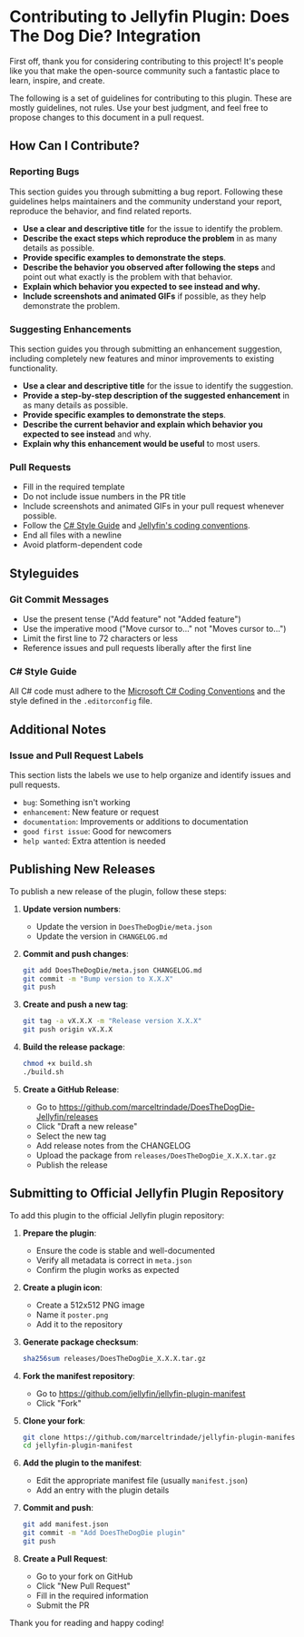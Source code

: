 # Contributing to Jellyfin Plugin: Does The Dog Die? Integration

First off, thank you for considering contributing to this project! It's people like you that make the open-source community such a fantastic place to learn, inspire, and create.

The following is a set of guidelines for contributing to this plugin. These are mostly guidelines, not rules. Use your best judgment, and feel free to propose changes to this document in a pull request.

## How Can I Contribute?

### Reporting Bugs

This section guides you through submitting a bug report. Following these guidelines helps maintainers and the community understand your report, reproduce the behavior, and find related reports.

- **Use a clear and descriptive title** for the issue to identify the problem.
- **Describe the exact steps which reproduce the problem** in as many details as possible.
- **Provide specific examples to demonstrate the steps**.
- **Describe the behavior you observed after following the steps** and point out what exactly is the problem with that behavior.
- **Explain which behavior you expected to see instead and why.**
- **Include screenshots and animated GIFs** if possible, as they help demonstrate the problem.

### Suggesting Enhancements

This section guides you through submitting an enhancement suggestion, including completely new features and minor improvements to existing functionality.

- **Use a clear and descriptive title** for the issue to identify the suggestion.
- **Provide a step-by-step description of the suggested enhancement** in as many details as possible.
- **Provide specific examples to demonstrate the steps**.
- **Describe the current behavior and explain which behavior you expected to see instead** and why.
- **Explain why this enhancement would be useful** to most users.

### Pull Requests

- Fill in the required template
- Do not include issue numbers in the PR title
- Include screenshots and animated GIFs in your pull request whenever possible.
- Follow the [C# Style Guide](https://docs.microsoft.com/en-us/dotnet/csharp/) and [Jellyfin's coding conventions](https://github.com/jellyfin/jellyfin/blob/master/.editorconfig).
- End all files with a newline
- Avoid platform-dependent code

## Styleguides

### Git Commit Messages

- Use the present tense ("Add feature" not "Added feature")
- Use the imperative mood ("Move cursor to..." not "Moves cursor to...")
- Limit the first line to 72 characters or less
- Reference issues and pull requests liberally after the first line

### C# Style Guide

All C# code must adhere to the [Microsoft C# Coding Conventions](https://docs.microsoft.com/en-us/dotnet/csharp/programming-guide/inside-a-program/coding-conventions) and the style defined in the `.editorconfig` file.

## Additional Notes

### Issue and Pull Request Labels

This section lists the labels we use to help organize and identify issues and pull requests.

- `bug`: Something isn't working
- `enhancement`: New feature or request
- `documentation`: Improvements or additions to documentation
- `good first issue`: Good for newcomers
- `help wanted`: Extra attention is needed

## Publishing New Releases

To publish a new release of the plugin, follow these steps:

1. **Update version numbers**:
   - Update the version in `DoesTheDogDie/meta.json`
   - Update the version in `CHANGELOG.md`

2. **Commit and push changes**:
   ```bash
   git add DoesTheDogDie/meta.json CHANGELOG.md
   git commit -m "Bump version to X.X.X"
   git push
   ```

3. **Create and push a new tag**:
   ```bash
   git tag -a vX.X.X -m "Release version X.X.X"
   git push origin vX.X.X
   ```

4. **Build the release package**:
   ```bash
   chmod +x build.sh
   ./build.sh
   ```

5. **Create a GitHub Release**:
   - Go to https://github.com/marceltrindade/DoesTheDogDie-Jellyfin/releases
   - Click "Draft a new release"
   - Select the new tag
   - Add release notes from the CHANGELOG
   - Upload the package from `releases/DoesTheDogDie_X.X.X.tar.gz`
   - Publish the release

## Submitting to Official Jellyfin Plugin Repository

To add this plugin to the official Jellyfin plugin repository:

1. **Prepare the plugin**:
   - Ensure the code is stable and well-documented
   - Verify all metadata is correct in `meta.json`
   - Confirm the plugin works as expected

2. **Create a plugin icon**:
   - Create a 512x512 PNG image
   - Name it `poster.png`
   - Add it to the repository

3. **Generate package checksum**:
   ```bash
   sha256sum releases/DoesTheDogDie_X.X.X.tar.gz
   ```

4. **Fork the manifest repository**:
   - Go to https://github.com/jellyfin/jellyfin-plugin-manifest
   - Click "Fork"

5. **Clone your fork**:
   ```bash
   git clone https://github.com/marceltrindade/jellyfin-plugin-manifest.git
   cd jellyfin-plugin-manifest
   ```

6. **Add the plugin to the manifest**:
   - Edit the appropriate manifest file (usually `manifest.json`)
   - Add an entry with the plugin details

7. **Commit and push**:
   ```bash
   git add manifest.json
   git commit -m "Add DoesTheDogDie plugin"
   git push
   ```

8. **Create a Pull Request**:
   - Go to your fork on GitHub
   - Click "New Pull Request"
   - Fill in the required information
   - Submit the PR

Thank you for reading and happy coding!